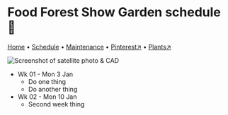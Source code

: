 # Food Forest Show Garden schedule 📆

[Home](https://notes.grwd.uk/show/) • [Schedule](https://notes.grwd.uk/show/schedule) • [Maintenance](https://notes.grwd.uk/show/management) • [Pinterest↗](https://pinterest.co.uk/NatureWorksGarden/show) • [Plants↗](https://bit.ly/show-plants)

![Screenshot of satellite photo & CAD](https://res.cloudinary.com/growdigital/image/upload/w_320/v1637764609/clifftop/clifftop-0.6-screenshot.jpg)

* Wk 01 - Mon 3 Jan
    * Do one thing
    * Do another thing
* Wk 02 - Mon 10 Jan
    * Second week thing

